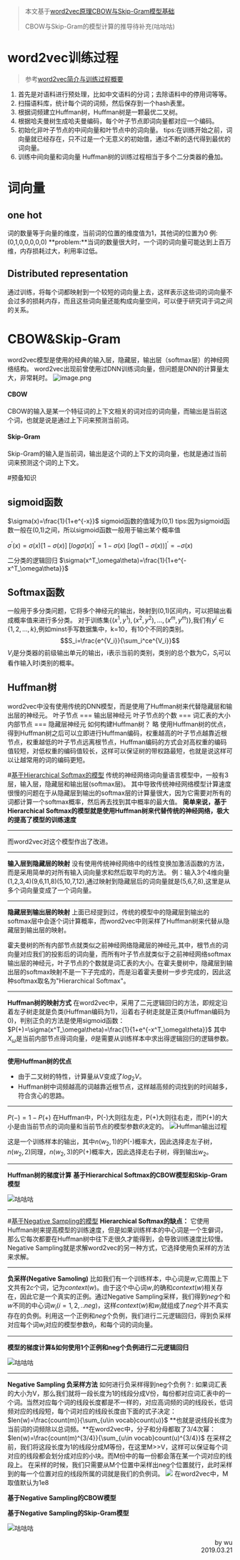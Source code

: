 

>本文基于[word2vec原理CBOW与Skip-Gram模型基础](https://www.cnblogs.com/pinard/p/7160330.html)
>
>CBOW与Skip-Gram的模型计算的推导待补充(咕咕咕)
# word2vec训练过程
>参考[word2vec简介与训练过程概要](https://blog.csdn.net/thriving_fcl/article/details/51404655)
1. 首先是对语料进行预处理，比如中文语料的分词；去除语料中的停用词等等。
2. 扫描语料库，统计每个词的词频，然后保存到一个hash表里。
3. 根据词频建立Huffman树，Huffman树是一颗最优二叉树。
4. 根据哈夫曼树生成哈夫曼编码，每个叶子节点即词向量都对应一个编码。
5. 初始化非叶子节点的中间向量和叶节点中的词向量。
tips:在训练开始之前，词向量就已经存在，只不过是一个无意义的初始值，通过不断的迭代得到最优的词向量。
6. 训练中间向量和词向量
Huffman树的训练过程相当于多个二分类器的叠加。


# 词向量
## one hot
词的数量等于向量的维度，当前词的位置的维度值为1，其他词的位置为0
例:(0,1,0,0,0,0,0)
**problem:**当词的数量很大时，一个词的词向量可能达到上百万维，内存损耗过大，利用率过低。

## Distributed representation
通过训练，将每个词都映射到一个较短的词向量上去，这样表示这些词的词向量不会过多的损耗内存，而且这些词向量还能构成向量空间，可以便于研究词于词之间的关系。

# CBOW&Skip-Gram
word2vec模型是使用的经典的输入层，隐藏层，输出层（softmax层）的神经网络结构。
word2vec出现前曾使用过DNN训练词向量，但问题是DNN的计算量太大，非常耗时。
![image.png](img/4.6.1.png)
#### CBOW
CBOW的输入是某一个特征词的上下文相关的词对应的词向量，而输出是当前这个词，也就是说是通过上下问来预测当前词。
#### Skip-Gram
Skip-Gram的输入是当前词，输出是这个词的上下文的词向量，也就是通过当前词来预测这个词的上下文。

#预备知识
## sigmoid函数
$\sigma(x)=\frac{1}{1+e^{-x}}$
sigmoid函数的值域为(0,1)
tips:因为sigmoid函数一般在(0,1)之间，所以sigmoid函数一般用于输出某个概率值

$\sigma^{'}(x)=\sigma(x)[1-\sigma(x)]$
${[log\sigma(x)]}^{'}=1-\sigma(x)$
${[log(1-\sigma(x))]}^{'}=-\sigma(x)$

二分类的逻辑回归
$\sigma(x^T_\omega\theta)=\frac{1}{1+e^{-x^T_\omega\theta}}$
## Softmax函数
一般用于多分类问题，它将多个神经元的输出，映射到(0,1)区间内，可以把输出看成概率值来进行多分类。
对于训练集{$(x^1,y^1),(x^2,y^2),...,(x^m,y^m)$},我们有$y^i\in\{1,2,...,k\}$,例如minst手写数据集中，k=10，有10个不同的类别。
$$S_i=\frac{e^{V_i}}{\sum_i^ce^{V_i}}$$
$V_i$是分类器的前级输出单元的输出，i表示当前的类别，类别的总个数为C，$S_i$可以看作输入时i类别的概率。

## Huffman树
word2vec中没有使用传统的DNN模型，而是使用了Huffman树来代替隐藏层和输出层的神经元。
叶子节点  === 输出层神经元
叶子节点的个数 === 词汇表的大小
内部节点 === 隐藏层神经元
如何构建Huffman树？ 略
使用Huffman树的优点，得到Huffman树之后可以立即进行Huffman编码，权重越高的叶子节点越靠近根节点，权重越低的叶子节点远离根节点，Huffman编码的方式会对高权重的编码值较短，对低权重的编码值较长，这样可以保证树的带权路最短，也就是说这样可以让越常用的词的编码更短。

#[基于Hierarchical Softmax的模型](http://www.cnblogs.com/pinard/p/7243513.html)
传统的神经网络词向量语言模型中，一般有3层，输入层，隐藏层和输出层(softmax层)。
其中导致传统神经网络模型计算速度很慢的问题在于从隐藏层到输出的softmax层的计算量很大，因为它需要对所有的词都计算一个softmax概率，然后再去找到其中概率的最大值。
**简单来说，基于Hierarchical Softmax的模型就是使用Huffman树来代替传统的神经网络，极大的提高了模型的训练速度**
****
而word2vec对这个模型作出了改进。
****
**输入层到隐藏层的映射**
没有使用传统神经网络中的线性变换加激活函数的方法，而是采用简单的对所有输入词向量求和然后取平均的方法。
例：输入3个4维向量(1,2,3,4)(9,6,11,8)(5,10,7,12),通过映射到隐藏层后的词向量就是(5,6,7,8),这里是从多个词向量变成了一个词向量。
****
**隐藏层到输出层的映射**
上面已经提到过，传统的模型中的隐藏层到输出的softmax层中会逐个词计算概率，而word2vec中则采样了Huffman树来代替从隐藏层到输出层的映射。

霍夫曼树的所有内部节点就类似之前神经网络隐藏层的神经元,其中，根节点的词向量对应我们的投影后的词向量，而所有叶子节点就类似于之前神经网络softmax输出层的神经元，叶子节点的个数就是词汇表的大小。在霍夫曼树中，隐藏层到输出层的softmax映射不是一下子完成的，而是沿着霍夫曼树一步步完成的，因此这种softmax取名为"Hierarchical Softmax"。

****
**Huffman树的映射方式**
在word2vec中，采用了二元逻辑回归的方法，即规定沿着左子树走就是负类(Huffman编码为1)，沿着右子树走就是正类(Huffman编码为0)，判别正负的方法是使用sigmoid函数：
$P(+)=\sigma(x^T_\omega\theta)=\frac{1}{1+e^{-x^T_\omega\theta}}$
其中$X_\omega$是当前内部节点得词向量，$\theta$是需要从训练样本中求出得逻辑回归的逻辑参数。
***
**使用Huffman树的优点**
- 由于二叉树的特性，计算量从V变成了$log_2V$。
- Huffman树中词频越高的词越靠近根节点，这样越高频的词找到的时间越多，符合贪心的思路。
***
$P(-)=1-P(+)$
在Huffman中，P(-)大则往左走，P(+)大则往右走，而P(+)的大小是由当前节点的词向量和当前节点的模型参数$\theta$决定的。
![Huffman输出过程](img\4.6.2.png)

这是一个训练样本的输出，其中$n(w_2,1)$的P(-)概率大，因此选择走左子树，$n(w_2,2)$同理，$n(w_2,3)$的P(+)概率大，因此选择走右子树，得到输出$w_2$。
***
**Huffman树的梯度计算**
**基于Hierarchical Softmax的CBOW模型和Skip-Gram模型**

![咕咕咕](https://upload-images.jianshu.io/upload_images/16928957-84223823baef8e47.jpg?imageMogr2/auto-orient/strip%7CimageView2/2/w/1240)

***
#[基于Negative Sampling的模型](http://www.cnblogs.com/pinard/p/7249903.html)
**Hierarchical Softmax的缺点：**
它使用Huffman树来提高模型的训练速度，但是如果训练样本的中心词是一个生僻词，那么它每次都要在Huffman树中往下走很久才能得到，会导致训练速度比较慢。
Negative Sampling就是求解word2vec的另一种方式，它选择使用负采样的方法来求解。
***
**负采样(Negative Samoling)**
比如我们有一个训练样本，中心词是$w$,它周围上下文共有$2c$个词，记为$context(w)$。由于这个中心词$w$,的确和$context(w)$相关存在，因此它是一个真实的正例。通过Negative Sampling采样，我们得到$neg$个和$w$不同的中心词$w_i(i=1,2,..neg)$，这样$context(w)$和$w_i$就组成了$neg$个并不真实存在的负例。利用这一个正例和$neg$个负例，我们进行二元逻辑回归，得到负采样对应每个词$w_i$对应的模型参数$θ_i$，和每个词的词向量。
***
**模型的梯度计算&如何使用1个正例和neg个负例进行二元逻辑回归**

![咕咕咕](https://upload-images.jianshu.io/upload_images/16928957-84223823baef8e47.jpg?imageMogr2/auto-orient/strip%7CimageView2/2/w/1240)
***
**Negative Sampling 负采样方法**
如何进行负采样得到neg个负例？:
如果词汇表的大小为V，那么我们就将一段长度为1的线段分成V份，每份都对应词汇表中的一个词。当然对应每个词的线段长度都是不一样的，对应高词频的词的线段长，低词频对应的线段短，每个词对应的线段长度由下面的式子决定：
$len(w)=\frac{count(m)}{\sum_{u\in vocab}count(u)}$
**也就是说线段长度为当前词的词频除以总词频。**在word2vec中，分子和分母都取了3/4次幂：
$len(w)=\frac{count(m)^{3/4}}{\sum_{u\in vocab}count(u)^{3/4}}$
在采样之前，我们将这段长度为1的线段分成M等份，在这里M>>V，这样可以保证每个词对应的线段都会划分成对应的小块。而M份中的每一份都会落在某一个词对应的线段上。
在采样的时候，我们只需要从M个位置中采样出neg个位置就行，此时采样到的每一个位置对应的线段所属的词就是我们的负例词。
![](img/4.6.3.png)
在word2vec中，M取值默认为1e8

**基于Negative Sampling的CBOW模型**

**基于Negative Sampling的Skip-Gram模型**

![咕咕咕](https://upload-images.jianshu.io/upload_images/16928957-84223823baef8e47.jpg?imageMogr2/auto-orient/strip%7CimageView2/2/w/1240)


<div style="text-align: right"> by wu </div>
<div style="text-align: right"> 2019.03.21 </div>